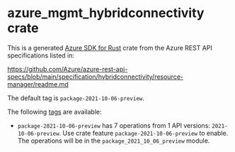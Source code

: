 # azure_mgmt_hybridconnectivity crate

This is a generated [Azure SDK for Rust](https://github.com/Azure/azure-sdk-for-rust) crate from the Azure REST API specifications listed in:

https://github.com/Azure/azure-rest-api-specs/blob/main/specification/hybridconnectivity/resource-manager/readme.md

The default tag is `package-2021-10-06-preview`.

The following [tags](https://github.com/Azure/azure-sdk-for-rust/blob/main/services/tags.md) are available:

- `package-2021-10-06-preview` has 7 operations from 1 API versions: `2021-10-06-preview`. Use crate feature `package-2021-10-06-preview` to enable. The operations will be in the `package_2021_10_06_preview` module.